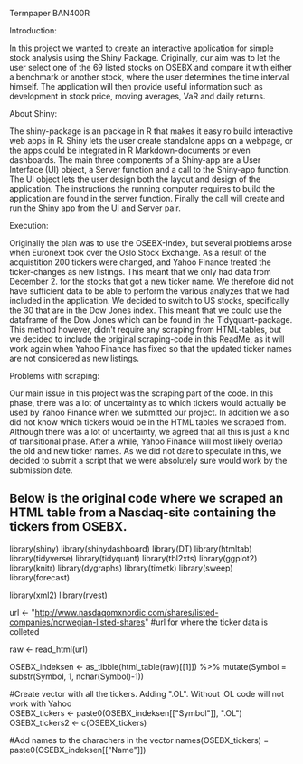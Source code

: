 Termpaper BAN400R


Introduction:

In this project we wanted to create an interactive application for simple stock analysis using the Shiny Package.
Originally, our aim was to let the user select one of the 69 listed stocks on OSEBX and compare it with either a benchmark or another stock, 
where the user determines the time interval himself. The application will then provide useful information such as development in stock price, 
moving averages, VaR and daily returns. 


About Shiny:

The shiny-package is an package in R that makes it easy ro build interactive web apps in R. 
Shiny lets the user create standalone apps on a webpage, or the apps could be integrated in R Markdown-documents or even dashboards. 
The main three components of a Shiny-app are a User Interface (UI) object, a Server function and a call to the Shiny-app function. 
The UI object lets the user design both the layout and design of the application. 
The instructions the running computer requires to build the application are found in the server function. 
Finally the call will create and run the Shiny app from the UI and Server pair.


Execution: 

Originally the plan was to use the OSEBX-Index, but several problems arose when Euronext took over the Oslo Stock Exchange.
As a result of the acquistition 200 tickers were changed, and Yahoo Finance treated the ticker-changes as new listings. 
This meant that we only had data from December 2. for the stocks that got a new ticker name.
We therefore did not have sufficient data to be able to perform the various analyzes that we had included in the application.
We decided to switch to US stocks, specifically the 30 that are in the Dow Jones index. 
This meant that we could use the dataframe of the Dow Jones which can be found in the Tidyquant-package. 
This method however, didn't require any scraping from HTML-tables, but we decided to include the original scraping-code in this ReadMe, 
as it will work again when Yahoo Finance has fixed so that the updated ticker names are not considered as new listings.


Problems with scraping:

Our main issue in this project was the scraping part of the code.
In this phase, there was a lot of uncertainty as to which tickers would actually be used by Yahoo Finance when we submitted our project.
In addition we also did not know which tickers would be in the HTML tables we scraped from.
Although there was a lot of uncertainty, we agreed that all this is just a kind of transitional phase. After a while, Yahoo Finance will most likely overlap the old and new ticker names.
As we did not dare to speculate in this, we decided to submit a script that we were absolutely sure would work by the submission date.



Below is the original code where we scraped an HTML table from a Nasdaq-site containing the tickers from OSEBX. 
------------------------------------------------------------------------------------------------------------------------------------
library(shiny)
library(shinydashboard)
library(DT)
library(htmltab)
library(tidyverse)
library(tidyquant)
library(tbl2xts)
library(ggplot2)
library(knitr)
library(dygraphs)
library(timetk)
library(sweep)
library(forecast)

library(xml2)
library(rvest)

url <- "http://www.nasdaqomxnordic.com/shares/listed-companies/norwegian-listed-shares" #url for where the ticker data is colleted 

raw <- read_html(url)

OSEBX_indeksen <- as_tibble(html_table(raw)[[1]]) %>%
  mutate(Symbol = substr(Symbol, 1, nchar(Symbol)-1))

#Create vector with all the tickers. Adding ".OL". Without .OL code will not work with Yahoo  
OSEBX_tickers <- paste0(OSEBX_indeksen[["Symbol"]], ".OL") 
OSEBX_tickers2 <- c(OSEBX_tickers)

#Add names to the charachers in the vector
names(OSEBX_tickers) =  paste0(OSEBX_indeksen[["Name"]]) 

